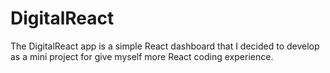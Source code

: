 # DigitalReact

The DigitalReact app is a simple React dashboard that I decided to develop as a mini project for give myself more React coding experience. 
